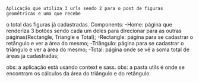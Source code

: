     Aplicação que utiliza 3 urls sendo 2 para o post de figuras geomêtricas e uma que recebe

o total das figuras já cadastradas.
Components:
-Home: página que renderiza 3 botões sendo cada um deles para direcionar para as outras páginas(Rectangle, Triangle e Total);
-Rectangle: página para se cadastrar o retângulo e ver a área do mesmo;
-Triângulo: página para se cadastrar o triângulo e ver a área do mesmo;
-Total: página onde se vê a soma total de áreas ja cadastradas;

obs: a aplicação está usando context e sass.
obs: a pasta utils é onde se encontram os cálculos da área do triângulo e do retângulo.
